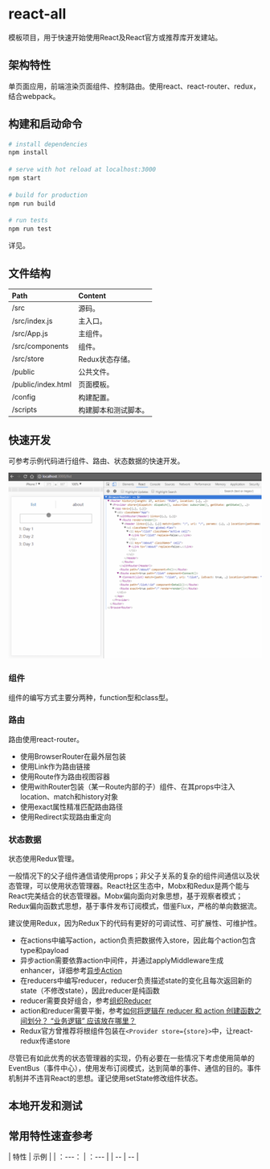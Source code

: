 # react-all

模板项目，用于快速开始使用React及React官方或推荐库开发建站。

## 架构特性

单页面应用，前端渲染页面组件、控制路由。使用react、react-router、redux，结合webpack。

## 构建和启动命令

``` bash
# install dependencies
npm install

# serve with hot reload at localhost:3000
npm start

# build for production
npm run build

# run tests
npm run test
```

详见[]()。

## 文件结构

| Path | Content |
| :--- | :--- |
| /src | 源码。 |
| /src/index.js | 主入口。 |
| /src/App.js | 主组件。 |
| /src/components | 组件。 |
| /src/store | Redux状态存储。 |
| /public | 公共文件。 |
| /public/index.html | 页面模板。 |
| /config | 构建配置。 |
| /scripts | 构建脚本和测试脚本。 |

## 快速开发

可参考示例代码进行组件、路由、状态数据的快速开发。

![](./readme_assets/demo.gif)

### 组件

组件的编写方式主要分两种，function型和class型。

### 路由

路由使用react-router。

* 使用BrowserRouter在最外层包装
* 使用Link作为路由链接
* 使用Route作为路由视图容器
* 使用withRouter包装（某一Route内部的子）组件、在其props中注入location、match和history对象
* 使用exact属性精准匹配路由路径
* 使用Redirect实现路由重定向

### 状态数据

状态使用Redux管理。

一般情况下的父子组件通信请使用props；非父子关系的复杂的组件间通信以及状态管理，可以使用状态管理器。React社区生态中，Mobx和Redux是两个能与React完美结合的状态管理器。Mobx偏向面向对象思想，基于观察者模式；Redux偏向函数式思想，基于事件发布订阅模式，借鉴Flux，严格的单向数据流。

建议使用Redux，因为Redux下的代码有更好的可调试性、可扩展性、可维护性。

* 在actions中编写action，action负责把数据传入store，因此每个action包含type和payload
* 异步action需要依靠action中间件，并通过applyMiddleware生成enhancer，详细参考[异步Action](http://cn.redux.js.org/docs/advanced/AsyncActions.html)
* 在reducers中编写reducer，reducer负责描述state的变化且每次返回新的state（不修改state），因此reducer是纯函数
* reducer需要良好组合，参考[组织Reducer](http://cn.redux.js.org/docs/recipes/StructuringReducers.html)
* action和reducer需要平衡，参考[如何将逻辑在 reducer 和 action 创建函数之间划分？ “业务逻辑” 应该放在哪里？](http://cn.redux.js.org/docs/faq/CodeStructure.html#structure-business-logic)
* Redux官方曾推荐将根组件包装在`<Provider store={store}>`中，让react-redux传递store

尽管已有如此优秀的状态管理器的实现，仍有必要在一些情况下考虑使用简单的EventBus（事件中心），使用发布订阅模式，达到简单的事件、通信的目的。事件机制并不违背React的思想。谨记使用setState修改组件状态。

## 本地开发和测试



## 常用特性速查参考

| 特性 | 示例 |
| ：---： | ：--- |
| -- | -- |
